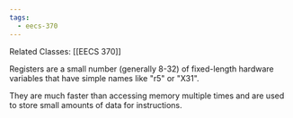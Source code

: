 ```yaml
---
tags:
  - eecs-370
---
```

Related Classes: [[EECS 370]]

Registers are a small number (generally 8-32) of fixed-length hardware variables that have simple names like "r5" or "X31".

They are much faster than accessing memory multiple times and are used to store small amounts of data for instructions.
